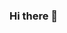 ### Hi there 👋

<!--
- Goal-oriented professional with a strong work ethic
- Strong analytical and problem-solving skills, always striving for new knowledge
- Ability to work independently as well as part of a team
- Great leadership qualities


**krueng/krueng** is a ✨ _special_ ✨ repository because its `README.md` (this file) appears on your GitHub profile.

Here are some ideas to get you started:

- 🔭 I’m currently working on ...
- 🌱 I’m currently learning ...
- 👯 I’m looking to collaborate on ...
- 🤔 I’m looking for help with ...
- 💬 Ask me about ...
- 📫 How to reach me: ...
- 😄 Pronouns: ...
- ⚡ Fun fact: ...
-->
